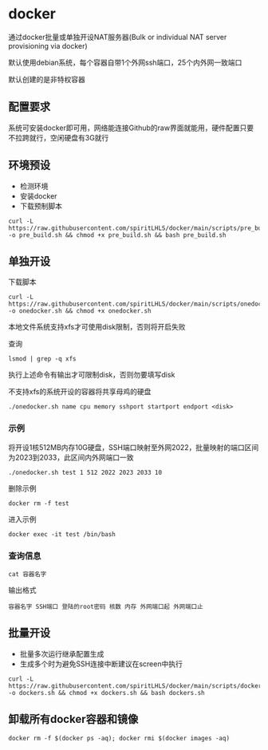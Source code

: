 # docker

通过docker批量或单独开设NAT服务器(Bulk or individual NAT server provisioning via docker)

默认使用debian系统，每个容器自带1个外网ssh端口，25个内外网一致端口

默认创建的是非特权容器

## 配置要求

系统可安装docker即可用，网络能连接Github的raw界面就能用，硬件配置只要不拉跨就行，空闲硬盘有3G就行

## 环境预设

- 检测环境
- 安装docker
- 下载预制脚本

```
curl -L https://raw.githubusercontent.com/spiritLHLS/docker/main/scripts/pre_build.sh -o pre_build.sh && chmod +x pre_build.sh && bash pre_build.sh
```

## 单独开设

下载脚本

```
curl -L https://raw.githubusercontent.com/spiritLHLS/docker/main/scripts/onedocker.sh -o onedocker.sh && chmod +x onedocker.sh
```

本地文件系统支持xfs才可使用disk限制，否则将开启失败

查询

```
lsmod | grep -q xfs
```

执行上述命令有输出才可限制disk，否则勿要填写disk

不支持xfs的系统开设的容器将共享母鸡的硬盘

```
./onedocker.sh name cpu memory sshport startport endport <disk>
```

### 示例

将开设1核512MB内存10G硬盘，SSH端口映射至外网2022，批量映射的端口区间为2023到2033，此区间内外网端口一致

```
./onedocker.sh test 1 512 2022 2023 2033 10
```

删除示例

```
docker rm -f test
```

进入示例

```
docker exec -it test /bin/bash
```

### 查询信息

```
cat 容器名字
```

输出格式

```
容器名字 SSH端口 登陆的root密码 核数 内存 外网端口起 外网端口止 
```

## 批量开设

- 批量多次运行继承配置生成
- 生成多个时为避免SSH连接中断建议在screen中执行

```
curl -L https://raw.githubusercontent.com/spiritLHLS/docker/main/scripts/dockers.sh -o dockers.sh && chmod +x dockers.sh && bash dockers.sh
```

## 卸载所有docker容器和镜像

```
docker rm -f $(docker ps -aq); docker rmi $(docker images -aq)
```
